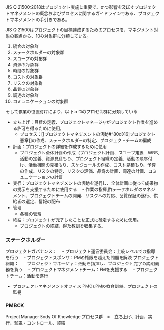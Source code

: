 JIS Q 21500:2018はプロジェクト実施に重要で、かつ影響を及ぼすプロジェクトマネジメントの概念およびプロセスに関するガイドラインである、プロジェクトマネジメントの手引きである。

JIS Q 21500はプロジェクトの目標達成するためのプロセスを、マネジメント対象の観点から、10の対象群に分類している。
1. 統合の対象群
2. ステークホルダーの対象群
3. スコープの対象群
4. 資源の対象群
5. 時間の対象群
6. コストの対象群
7. リスクの対象群
8. 品質の対象群
9. 調達の対象群
10. コミュニケーションの対象群

そして作業の位置付けにより、以下５つのプロセス群に分類している
- 立ち上げ：目標の定義、プロジェクトマネージャがプロジェクト作業を進める許可を得るために使用。
  - プロセス：[[プロジェクトマネジメントの活動#^80d016|プロジェクト憲章]]の作成、ステークホルダーの特定、プロジェクトチームの編成
- 計画：プロジェクトの詳細を作成するために使用
  - プロジェクト全体計画の作成（プロジェクト計画、スコープ定義、WBS,活動の定義、資源見積もり、プロジェクト組織の定義、活動の順序付け、活動機関の見積もり、スケジュールの作成、コスト見積もり、予算の作成、リスクの特定、リスクの評価、品質の計画、調達の計画、コミュニケーションの計画
- 実行：プロジェクトマネジメントの活動を遂行し、全体計画に従って成果物の提示を支援するために使用する
　- 作業の指揮,酢テークホルダのマネジメント、プロジェクトチームの開発、リスクへの対応、品質保証の遂行、供給者の選定、情報の配布
- 管理
  - 各種の管理
- 終結：プロジェクトが完了したことを正式に確定するために使用。
  - プロジェクトの終結、得た教訓を収集する。

### ステークホルダー
プロジェクトガバナンス：
　- プロジェクト運営委員会：上級レベルでの指導を行う
　- プロジェクトスポンサ：PMの権限を超えた問題を解決
プロジェクト組織：
　- プロジェクトマネージャ：活動を指揮し、プロジェクト完了の説明義務を負う
　- プロジェクトマネジメントチーム：PMを支援する
　- プロジェクトチーム：活動を遂行
- プロジェクトマネジメントオフィス(PMO):PMの教育訓練、プロジェクトの監視

### PMBOK
Project Manager Body Of Knowledge
プロセス群　=　立ち上げ、計画、実行、監視・コントロール、終結
